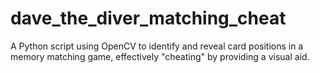 # dave_the_diver_matching_cheat
A Python script using OpenCV to identify and reveal card positions in a memory matching game, effectively "cheating" by providing a visual aid.
